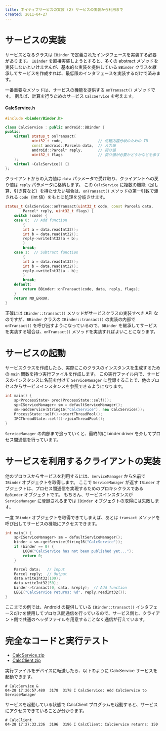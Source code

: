 ```yaml
---
title: ネイティブサービスの実装 (2) サービスの実装から利用まで
created: 2011-04-27
---
```


サービスの実装
====

サービスとなるクラスは `IBinder` で定義されたインタフェースを実装する必要があります。
`IBinder` を直接実装しようとすると、多くの abstract メソッドを実装しないといけませんが、基本的な実装を提供している `BBinder` クラスを継承してサービスを作成すれば、最低限のインタフェースを実装するだけで済みます。

一番重要なメソッドは、サービスの機能を提供する `onTransact()` メソッドです。
例えば、計算を行うためのサービス `CalcService` を考えます。

#### CalcService.h
```cpp
#include <binder/Binder.h>

class CalcService : public android::BBinder {
public:
    virtual status_t onTransact(
            uint32_t code,                // 処理内容分岐のための ID
            const android::Parcel& data,  // 入力値
            android::Parcel* reply,       // 戻り値
            uint32_t flags                // 戻り値が必要かどうかなどを示すフラグ
    );
    virtual ~CalcService() {}
};
```

クライアントからの入力値は `data` パラメータで受け取り、クライアントへの戻り値は `reply` パラメータに格納します。
この `CalcService` に複数の機能（足し算、引き算など）を持たせたい場合は、`onTransact()` メソッドの第一引数で渡される `code`（int 値）をもとに処理を分岐させます。

```cpp
status_t CalcService::onTransact(uint32_t code, const Parcel& data,
        Parcel* reply, uint32_t flags) {
    switch (code) {
    case 0:  // Add function
        {
        int a = data.readInt32();
        int b = data.readInt32();
        reply->writeInt32(a + b);
        }
        break;
    case 1:  // Subtract function
        {
        int a = data.readInt32();
        int b = data.readInt32();
        reply->writeInt32(a - b);
        }
        break;
    default:
        return BBinder::onTransact(code, data, reply, flags);
    }
    return NO_ERROR;
}
```

正確には `IBinder::transact()` メソッドがサービスクラスの実装すべき API なのですが、`BBinder` クラスの `IBinder::transact()` の実装の内部で `onTransact()` を呼び出すようになっているので、`BBinder` を継承してサービスを実装する場合は、`onTransact()` メソッドを実装すればよいことになります。


サービスの起動
====

サービスクラスを作成したら、実際にこのクラスのインスタンスを生成するための `main` 関数を持つ実行ファイルを作成します。
この実行ファイル内で、サービスのインスタンスに名前を付けて `ServiceManager` に登録することで、他のプロセスからサービスインスタンスを参照できるようになります。

```cpp
int main() {
    sp<ProcessState> proc(ProcessState::self());
    sp<IServiceManager> sm = defaultServiceManager();
    sm->addService(String16("CalcService"), new CalcService());
    ProcessState::self()->startThreadPool();
    IPCThreadState::self()->joinThreadPool();
}
```

`ServiceManager` の内部まで追っていくと、最終的に binder driver を介してプロセス間通信を行っています。


サービスを利用するクライアントの実装
====

他のプロセスからサービスを利用するには、`ServiceManager` から名前で `IBinder` オブジェクトを取得します。
ここで `ServiceManager` が返す `IBinder` オブジェクトは、プロセス間通信を実現するためのプロキシクラスである `BpBinder` オブジェクトです。
もちろん、サービスインスタンスが `ServiceManager` に登録されるまでは `IBinder` オブジェクトの取得には失敗します。

一度 `IBinder` オブジェクトを取得できてしまえば、あとは `transact` メソッドを呼び出してサービスの機能にアクセスできます。

```cpp
int main() {
    sp<IServiceManager> sm = defaultServiceManager();
    binder = sm->getService(String16("CalcService"));
    if (binder == 0) {
        LOGW("CalcService has not been published yet...");
        return 0;
    }

    Parcel data;   // Input
    Parcel reply;  // Output
    data.writeInt32(100);
    data.writeInt32(50);
    binder->transact(0, data, &reply);  // Add function
    LEGI("CalcService returns: %d", reply.readInt32());
}
```

ここまでの例では、Android の提供している `IBinder::transact()` インタフェースだけを使用してプロセス間通信を行っているので、サービス側と、クライアント側で共通のヘッダファイルを用意することなく通信が行えています。


完全なコードと実行テスト
====

- [CalcService.zip](files/20110509-CalcService.zip)
- [CalcClient.zip](files/20110509-CalcClient.zip)

実行ファイルをデバイスに転送したら、以下のように CalcService サービスを起動できます。

```
# CalcService &
04-28 17:26:57.480  3178  3178 I CalcService: Add CalcService to ServiceManager
```

サービスを起動している状態で CalcClient プログラムを起動すると、サービスにアクセスできていることが分かります。

```
# CalcClient
04-28 17:27:33.236  3196  3196 I CalcClient: CalcService returns: 150
```

